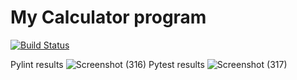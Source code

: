 # My Calculator program
[![Build Status](https://app.travis-ci.com/aa358/calculate_example.svg?branch=main)](https://app.travis-ci.com/aa358/calculate_example)

Pylint results
![Screenshot (316)](https://user-images.githubusercontent.com/66543971/144764763-9b4f0e4c-8a1e-4d6e-a97c-c1bfe20c6995.png)
Pytest results
![Screenshot (317)](https://user-images.githubusercontent.com/66543971/144764778-4d13d817-4b90-4cce-8305-b1eacc4be101.png)
